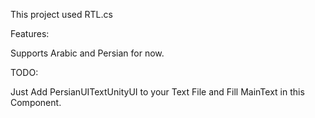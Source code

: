 This project used RTL.cs

Features:

Supports Arabic and Persian for now.

TODO:

Just Add PersianUITextUnityUI to your Text File and Fill MainText in this Component.
